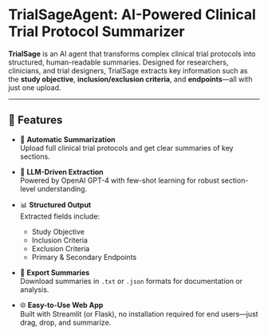 # TrialSageAgent: AI-Powered Clinical Trial Protocol Summarizer

**TrialSage** is an AI agent that transforms complex clinical trial protocols into structured, human-readable summaries. Designed for researchers, clinicians, and trial designers, TrialSage extracts key information such as the **study objective**, **inclusion/exclusion criteria**, and **endpoints**—all with just one upload.

---

## 🚀 Features

- 📑 **Automatic Summarization**  
  Upload full clinical trial protocols and get clear summaries of key sections.

- 🤖 **LLM-Driven Extraction**  
  Powered by OpenAI GPT-4 with few-shot learning for robust section-level understanding.

- 📊 **Structured Output**  
  Extracted fields include:
  - Study Objective  
  - Inclusion Criteria  
  - Exclusion Criteria  
  - Primary & Secondary Endpoints  

- 💾 **Export Summaries**  
  Download summaries in `.txt` or `.json` formats for documentation or analysis.

- 🌐 **Easy-to-Use Web App**  
  Built with Streamlit (or Flask), no installation required for end users—just drag, drop, and summarize.
